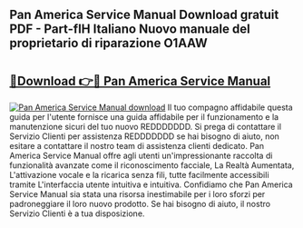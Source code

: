## Pan America Service Manual Download gratuit PDF - Part-fIH Italiano Nuovo manuale del proprietario di riparazione O1AAW

# <h2><a href="http://dfgo78.blite.top/?on=Pan+America+Service+Manual">🔗Download 👉🔴 Pan America Service Manual</a></h2>

[![Pan America Service Manual download](https://i.imgur.com/lujVjoI.png)](http://dfgo78.blite.top/?on=Pan+America+Service+Manual)
Il tuo compagno affidabile questa guida per l'utente fornisce una guida affidabile per il funzionamento e la manutenzione sicuri del tuo nuovo REDDDDDDD. Si prega di contattare il Servizio Clienti per assistenza REDDDDDDD se hai bisogno di aiuto, non esitare a contattare il nostro team di assistenza clienti dedicato. Pan America Service Manual offre agli utenti un'impressionante raccolta di funzionalità avanzate come il riconoscimento facciale, La Realtà Aumentata, L'attivazione vocale e la ricarica senza fili, tutte facilmente accessibili tramite L'interfaccia utente intuitiva e intuitiva. Confidiamo che Pan America Service Manual sia stata una risorsa inestimabile per i loro sforzi per padroneggiare il loro nuovo prodotto. Se hai bisogno di aiuto, il nostro Servizio Clienti è a tua disposizione.

